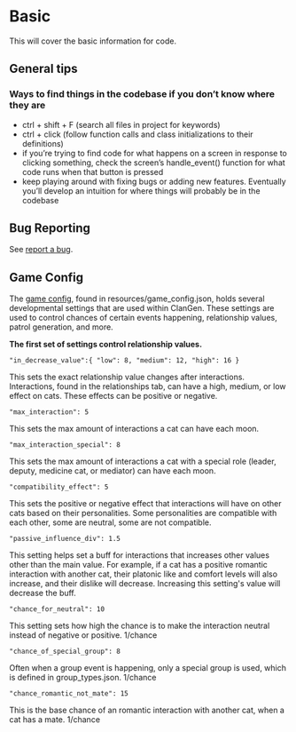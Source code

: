 # Basic
This will cover the basic information for code.

## General tips
### Ways to find things in the codebase if you don’t know where they are
* ctrl + shift + F (search all files in project for keywords)
* ctrl + click (follow function calls and class initializations to their definitions)
* if you’re trying to find code for what happens on a screen in response to clicking something, check the screen’s handle_event() function for what code runs when that button is pressed
* keep playing around with fixing bugs or adding new features. Eventually you’ll develop an intuition for where things will probably be in the codebase

## Bug Reporting

See [report a bug](../../report-a-bug.md).
## Game Config
The [game config](https://github.com/ClanGenOfficial/clangen/blob/development/resources/game_config.json), found in 
resources/game_config.json, holds several developmental settings that are used within ClanGen. These settings are 
used to control chances of certain events happening, relationship values, patrol generation, and more.

**The first set of settings control relationship values.**

`"in_decrease_value":{
"low": 8,
"medium": 12,
"high": 16
}`

This sets the exact relationship value changes after interactions. Interactions, found in the relationships tab, can have a high, medium, or low effect on cats. These effects can be positive or negative.

`"max_interaction": 5`

This sets the max amount of interactions a cat can have each moon.

`"max_interaction_special": 8`

This sets the max amount of interactions a cat with a special role (leader, deputy, medicine cat, or mediator) can have each moon.

`"compatibility_effect": 5`

This sets the positive or negative effect that interactions will have on other cats based on their personalities. Some personalities are compatible with each other, some are neutral, some are not compatible. 

`"passive_influence_div": 1.5`

This setting helps set a buff for interactions that increases other values other than the main value. For example, if a cat has a positive romantic interaction with another cat, their platonic like and comfort levels will also increase, and their dislike will decrease. Increasing this setting's value will decrease the buff.

`"chance_for_neutral": 10`

This setting sets how high the chance is to make the interaction neutral instead of negative or positive. 1/chance
			
`"chance_of_special_group": 8`

Often when a group event is happening, only a special group is used, which is defined in group_types.json. 1/chance

`"chance_romantic_not_mate": 15`

This is the base chance of an romantic interaction with another cat, when a cat has a mate. 1/chance